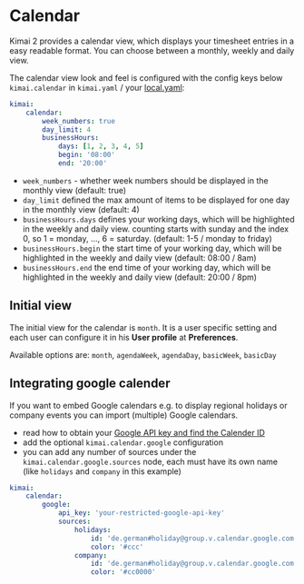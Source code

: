 # Calendar

Kimai 2 provides a calendar view, which displays your timesheet entries in a easy readable format.
You can choose between a monthly, weekly and daily view.

The calendar view look and feel is configured with the config keys below `kimai.calendar` in `kimai.yaml` / your [local.yaml](configurations.md):  

```yaml
kimai:
    calendar:
        week_numbers: true
        day_limit: 4
        businessHours:
            days: [1, 2, 3, 4, 5]
            begin: '08:00'
            end: '20:00'
```

- `week_numbers` - whether week numbers should be displayed in the monthly view (default: true)
- `day_limit` defined the max amount of items to be displayed for one day in the monthly view (default: 4)
- `businessHours.days` defines your working days, which will be highlighted in the weekly and daily view. counting starts with sunday and the index 0, so 1 = monday, ..., 6 = saturday. (default: 1-5 / monday to friday) 
- `businessHours.begin` the start time of your working day, which will be highlighted in the weekly and daily view (default: 08:00 / 8am)
- `businessHours.end` the end time of your working day, which will be highlighted in the weekly and daily view (default: 20:00 / 8pm)

## Initial view

The initial view for the calendar is `month`.
It is a user specific setting and each user can configure it in his **User profile** at **Preferences**.  

Available options are: `month`, `agendaWeek`, `agendaDay`, `basicWeek`, `basicDay`

## Integrating google calender

If you want to embed Google calendars e.g. to display regional holidays or company events you can import (multiple) Google calendars.

- read how to obtain your [Google API key and find the Calender ID](https://fullcalendar.io/docs/google-calendar)
- add the optional `kimai.calendar.google` configuration
- you can add any number of sources under the `kimai.calendar.google.sources` node, each must have its own name (like `holidays` and `company` in this example)

```yaml
kimai:
    calendar:
        google:
            api_key: 'your-restricted-google-api-key'
            sources:
                holidays:
                    id: 'de.german#holiday@group.v.calendar.google.com'
                    color: '#ccc'
                company:
                    id: 'de.german#holiday@group.v.calendar.google.com'
                    color: '#cc0000'
```
